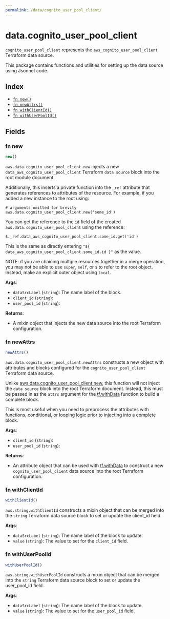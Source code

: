 ```yaml
---
permalink: /data/cognito_user_pool_client/
---
```


# data.cognito_user_pool_client

`cognito_user_pool_client` represents the `aws_cognito_user_pool_client` Terraform data source.



This package contains functions and utilities for setting up the data source using Jsonnet code.


## Index

* [`fn new()`](#fn-new)
* [`fn newAttrs()`](#fn-newattrs)
* [`fn withClientId()`](#fn-withclientid)
* [`fn withUserPoolId()`](#fn-withuserpoolid)

## Fields

### fn new

```ts
new()
```


`aws.data.cognito_user_pool_client.new` injects a new `data_aws_cognito_user_pool_client` Terraform `data source`
block into the root module document.

Additionally, this inserts a private function into the `_ref` attribute that generates references to attributes of the
resource. For example, if you added a new instance to the root using:

    # arguments omitted for brevity
    aws.data.cognito_user_pool_client.new('some_id')

You can get the reference to the `id` field of the created `aws.data.cognito_user_pool_client` using the reference:

    $._ref.data_aws_cognito_user_pool_client.some_id.get('id')

This is the same as directly entering `"${ data_aws_cognito_user_pool_client.some_id.id }"` as the value.

NOTE: if you are chaining multiple resources together in a merge operation, you may not be able to use `super`, `self`,
or `$` to refer to the root object. Instead, make an explicit outer object using `local`.

**Args**:
  - `dataSrcLabel` (`string`): The name label of the block.
  - `client_id` (`string`): 
  - `user_pool_id` (`string`): 

**Returns**:
- A mixin object that injects the new data source into the root Terraform configuration.


### fn newAttrs

```ts
newAttrs()
```


`aws.data.cognito_user_pool_client.newAttrs` constructs a new object with attributes and blocks configured for the `cognito_user_pool_client`
Terraform data source.

Unlike [aws.data.cognito_user_pool_client.new](#fn-cognito_user_pool_clientnew), this function will not inject the `data source`
block into the root Terraform document. Instead, this must be passed in as the `attrs` argument for the
[tf.withData](https://github.com/tf-libsonnet/core/tree/main/docs#fn-withdata) function to build a complete block.

This is most useful when you need to preprocess the attributes with functions, conditional, or looping logic prior to
injecting into a complete block.

**Args**:
  - `client_id` (`string`): 
  - `user_pool_id` (`string`): 

**Returns**:
  - An attribute object that can be used with [tf.withData](https://github.com/tf-libsonnet/core/tree/main/docs#fn-withdata) to construct a new `cognito_user_pool_client` data source into the root Terraform configuration.


### fn withClientId

```ts
withClientId()
```

`aws.string.withClientId` constructs a mixin object that can be merged into the `string`
Terraform data source block to set or update the client_id field.



**Args**:
  - `dataSrcLabel` (`string`): The name label of the block to update.
  - `value` (`string`): The value to set for the `client_id` field.


### fn withUserPoolId

```ts
withUserPoolId()
```

`aws.string.withUserPoolId` constructs a mixin object that can be merged into the `string`
Terraform data source block to set or update the user_pool_id field.



**Args**:
  - `dataSrcLabel` (`string`): The name label of the block to update.
  - `value` (`string`): The value to set for the `user_pool_id` field.
